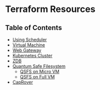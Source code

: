 <h1> Terraform Resources </h1>

<h2> Table of Contents </h2>

- [Using Scheduler](./terraform_scheduler.md)
- [Virtual Machine](./terraform_vm.html)
- [Web Gateway](./terraform_vm_gateway.html)
- [Kubernetes Cluster](./terraform_k8s.html)
- [ZDB](./terraform_zdb.html)
- [Quantum Safe Filesystem](./terraform_qsfs.md)
  - [QSFS on Micro VM](./terraform_qsfs_on_microvm.md)
  - [QSFS on Full VM](./terraform_qsfs_on_full_vm.md)
- [CapRover](./terraform_caprover.html)
